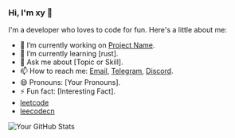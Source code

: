 ### Hi, I'm xy 👋

I'm a developer who loves to code for fun. Here's a little about me:

- 🔭 I’m currently working on [Project Name](link-to-project).
- 🌱 I’m currently learning [rust].
- 💬 Ask me about [Topic or Skill].
- 📫 How to reach me: [Email](xyzmhx@gmail.com), [Telegram](https://t.me/okuzorakohaku), [Discord](https://discord.gg/Tjcc6G9K8Q).
- 😄 Pronouns: [Your Pronouns].
- ⚡ Fun fact: [Interesting Fact].
- [leetcode](https://leetcode.com/xy01/)
- [leecodecn](https://leetcode.cn/u/abenana/)

![Your GitHub Stats](link-to-your-GitHub-stats)

